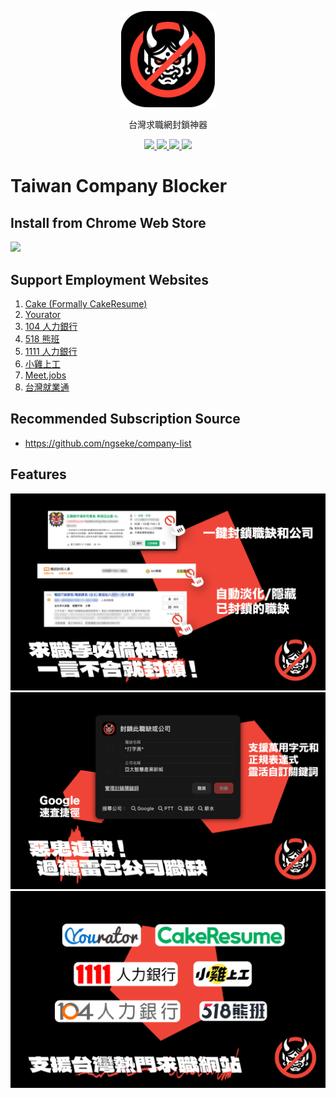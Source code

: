<p align=center>
  <img src="src/assets/img/icon.png" width="150"/>
</p>

<p align=center>
  台灣求職網封鎖神器
</p>

<p align=center>
  <a href="https://github.com/ngseke/taiwan-company-blocker/actions">
    <img src="https://github.com/ngseke/taiwan-company-blocker/actions/workflows/release.yml/badge.svg" />
  </a>
  <a href="https://github.com/ngseke/taiwan-company-blocker/releases">
    <img src="https://img.shields.io/github/v/release/ngseke/taiwan-company-blocker?sort=semver" />
  </a>
  <a href="https://chromewebstore.google.com/detail/hmkkfmjfinbllbbkgabkeponkhckmijk">
    <img src="https://img.shields.io/chrome-web-store/v/hmkkfmjfinbllbbkgabkeponkhckmijk" />
  </a>
  <a href="https://chromewebstore.google.com/detail/hmkkfmjfinbllbbkgabkeponkhckmijk">
    <img src="https://img.shields.io/chrome-web-store/users/hmkkfmjfinbllbbkgabkeponkhckmijk" />
  </a>
</p>


# Taiwan Company Blocker

## Install from Chrome Web Store

<a href="https://chromewebstore.google.com/detail/hmkkfmjfinbllbbkgabkeponkhckmijk">
  <img src="https://storage.googleapis.com/web-dev-uploads/image/WlD8wC6g8khYWPJUsQceQkhXSlv1/UV4C4ybeBTsZt43U4xis.png" />
</a>


## Support Employment Websites

1. [Cake (Formally CakeResume)](https://www.cakeresume.com/)
1. [Yourator](https://www.yourator.co/)
1. [104 人力銀行](https://www.104.com.tw/)
1. [518 熊班](https://www.518.com.tw/)
1. [1111 人力銀行](https://www.1111.com.tw/)
1. [小雞上工](https://www.chickpt.com.tw/)
1. [Meet.jobs](https://meet.jobs/)
1. [台灣就業通](https://job.taiwanjobs.gov.tw/)

## Recommended Subscription Source

- https://github.com/ngseke/company-list

## Features

<img src="illustration/1x/screenshot-1.png"/>
<img src="illustration/1x/screenshot-2.png"/>
<img src="illustration/1x/screenshot-3.png"/>
